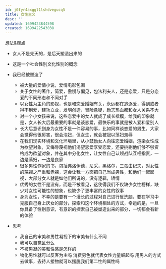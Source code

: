 ```yaml
---
id: j0fyr4axggl1lshdvegucq5
title: 女性主义
desc: ''
updated: 1699423844598
created: 1699422543038
---
```



想法&观点

- 女人不是先天的，是后天塑造出来的
- 这是一个社会性别文化性别的概念

- 我已经被塑造了
    - 被大量的爱情小说，爱情电影包围
    - 关于女性的著作，简爱，傲慢与偏见，包法利夫人，还是恋爱，只是分恋爱的不同形态和不同对手
    - 以女性为主角的影视，也是和恋爱婚姻有关，永远都在追逐爱，得到或者得不到爱，建功立业，发明创造，冒险悬疑，励志热血都和女人关系不大
    - 对一个小女孩来说，这些恋爱中的女人就成了成长楷模，给我的印象就是，女人长大后最重要的事就是谈恋爱，最快乐的事就是被人爱和爱别人
    - 长大后意识到身为女性不是一件容易的事，比如同样谈恋爱的男生，大家会觉得他很厉害，很会泡妞，但女生，就会被冠以荡妇羞辱
    - 在我们现实环境和文化环境里，从小鼓励女人向往恋爱婚姻，渲染女性成为欲望对象，又侮辱蔑视他们渴望恋爱享受恋爱，还要挑剔他们够不够资格成为欲望对象，并在其中分化女性，让女性自己认领战队互相指责，一边是荡妇，一边是良家
    - 很多男性作家的书，包括弗洛伊德，尼采，黑格尔，三岛由纪夫，对女性的蔑视之严重和赤裸，这会让我一方面把自己当成男性，和他们一起鄙视，大部分女人就是如他们所说的，没有逻辑，矫情
    - 优秀的女性不是没有，而是不被看见，这使得我们不仅缺少女性榜样，缺少对女性可能性的想象，也缺少了更丰富的女性的叙事
    - 身为女性，不幸的是要有一个漫长的过程对自己进行反洗脑，要在学习中克服自己身上厌女的部分，探索和这个环境相处的方式，幸运的是，一旦你具备了性别意识，有意识的探索自己被塑造出来的部分，一切都会有新的体验
- 思考
    - 我自己的审美和男性凝视下的审美有什么不同
    - 我可以自觉区分么
    - 不被男凝的美和性感是怎样的
    - 物化男性就可以反客为主吗
        消费男色就代表女性力量崛起吗
        用男人的方式去做事，去待人接物就可以摆脱我们第二性的属性吗
        
